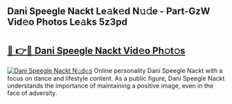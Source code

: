 ## Dani Speegle Nackt Le𝚊k𝚎d N𝚞𝚍e - Part-GzW Vid𝚎o Photos Le𝚊ks 5z3pd

# <h2><a href="http://fb5vpb.evod.top/?m=Dani+Speegle+Nackt">🔗 👉🔴 Dani Speegle Nackt Vid𝚎o Ph𝚘t𝚘s</a></h2>

[![Dani Speegle Nackt N𝚞d𝚎s](https://i.imgur.com/8V9OHl7.gif)](http://fb5vpb.evod.top/?m=Dani+Speegle+Nackt)
Online personality Dani Speegle Nackt with a focus on dance and lifestyle content. As a public figure, Dani Speegle Nackt understands the importance of maintaining a positive image, even in the face of adversity. 

